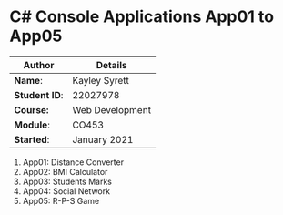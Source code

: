 # C# Console Applications App01 to App05
| Author | Details |
| ---- | ---- |
**Name**: | Kayley Syrett |
**Student ID**: | 22027978 |
**Course:** | Web Development |
**Module**: | CO453     |
**Started**: | January 2021 |    

1. App01: Distance Converter
2. App02: BMI Calculator
3. App03: Students Marks
4. App04: Social Network
5. App05: R-P-S Game

